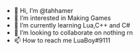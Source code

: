 - 👋 Hi, I’m @tahhamer
- 👀 I’m interested in Making Games
- 🌱 I’m currently learning Lua,C++ and C#
- 💞️ I’m looking to collaborate on nothing rn
- 📫 How to reach me LuaBoy#9111
